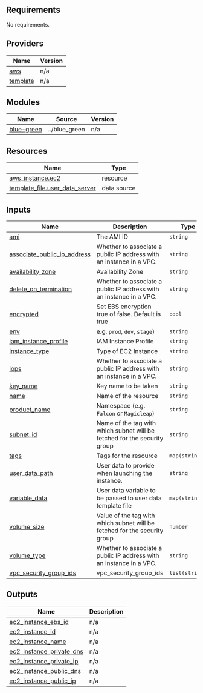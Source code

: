 <!-- BEGIN_TF_DOCS -->
## Requirements

No requirements.

## Providers

| Name | Version |
|------|---------|
| <a name="provider_aws"></a> [aws](#provider\_aws) | n/a |
| <a name="provider_template"></a> [template](#provider\_template) | n/a |

## Modules

| Name | Source | Version |
|------|--------|---------|
| <a name="module_blue-green"></a> [blue-green](#module\_blue-green) | ../blue_green | n/a |

## Resources

| Name | Type |
|------|------|
| [aws_instance.ec2](https://registry.terraform.io/providers/hashicorp/aws/latest/docs/resources/instance) | resource |
| [template_file.user_data_server](https://registry.terraform.io/providers/hashicorp/template/latest/docs/data-sources/file) | data source |

## Inputs

| Name | Description | Type | Default | Required |
|------|-------------|------|---------|:--------:|
| <a name="input_ami"></a> [ami](#input\_ami) | The AMI ID | `string` | n/a | yes |
| <a name="input_associate_public_ip_address"></a> [associate\_public\_ip\_address](#input\_associate\_public\_ip\_address) | Whether to associate a public IP address with an instance in a VPC. | `string` | n/a | yes |
| <a name="input_availability_zone"></a> [availability\_zone](#input\_availability\_zone) | Availability Zone | `string` | n/a | yes |
| <a name="input_delete_on_termination"></a> [delete\_on\_termination](#input\_delete\_on\_termination) | Whether to associate a public IP address with an instance in a VPC. | `string` | n/a | yes |
| <a name="input_encrypted"></a> [encrypted](#input\_encrypted) | Set EBS encryption true of false. Default is true | `bool` | `true` | no |
| <a name="input_env"></a> [env](#input\_env) | e.g. `prod`, `dev`, `stage`) | `string` | n/a | yes |
| <a name="input_iam_instance_profile"></a> [iam\_instance\_profile](#input\_iam\_instance\_profile) | IAM Instance Profile | `string` | n/a | yes |
| <a name="input_instance_type"></a> [instance\_type](#input\_instance\_type) | Type of EC2 Instance | `string` | n/a | yes |
| <a name="input_iops"></a> [iops](#input\_iops) | Whether to associate a public IP address with an instance in a VPC. | `string` | n/a | yes |
| <a name="input_key_name"></a> [key\_name](#input\_key\_name) | Key name to be taken | `string` | n/a | yes |
| <a name="input_name"></a> [name](#input\_name) | Name of the resource | `string` | n/a | yes |
| <a name="input_product_name"></a> [product\_name](#input\_product\_name) | Namespace (e.g. `Falcon` or `Magicleap`) | `string` | n/a | yes |
| <a name="input_subnet_id"></a> [subnet\_id](#input\_subnet\_id) | Name of the tag with which subnet will be fetched for the security group | `string` | n/a | yes |
| <a name="input_tags"></a> [tags](#input\_tags) | Tags for the resource | `map(string)` | n/a | yes |
| <a name="input_user_data_path"></a> [user\_data\_path](#input\_user\_data\_path) | User data to provide when launching the instance. | `string` | n/a | yes |
| <a name="input_variable_data"></a> [variable\_data](#input\_variable\_data) | User data variable to be passed to user data template file | `map(string)` | `{}` | no |
| <a name="input_volume_size"></a> [volume\_size](#input\_volume\_size) | Value of the tag with which subnet will be fetched for the security group | `number` | n/a | yes |
| <a name="input_volume_type"></a> [volume\_type](#input\_volume\_type) | Whether to associate a public IP address with an instance in a VPC. | `string` | n/a | yes |
| <a name="input_vpc_security_group_ids"></a> [vpc\_security\_group\_ids](#input\_vpc\_security\_group\_ids) | vpc\_security\_group\_ids | `list(string)` | n/a | yes |

## Outputs

| Name | Description |
|------|-------------|
| <a name="output_ec2_instance_ebs_id"></a> [ec2\_instance\_ebs\_id](#output\_ec2\_instance\_ebs\_id) | n/a |
| <a name="output_ec2_instance_id"></a> [ec2\_instance\_id](#output\_ec2\_instance\_id) | n/a |
| <a name="output_ec2_instance_name"></a> [ec2\_instance\_name](#output\_ec2\_instance\_name) | n/a |
| <a name="output_ec2_instance_private_dns"></a> [ec2\_instance\_private\_dns](#output\_ec2\_instance\_private\_dns) | n/a |
| <a name="output_ec2_instance_private_ip"></a> [ec2\_instance\_private\_ip](#output\_ec2\_instance\_private\_ip) | n/a |
| <a name="output_ec2_instance_public_dns"></a> [ec2\_instance\_public\_dns](#output\_ec2\_instance\_public\_dns) | n/a |
| <a name="output_ec2_instance_public_ip"></a> [ec2\_instance\_public\_ip](#output\_ec2\_instance\_public\_ip) | n/a |
<!-- END_TF_DOCS -->